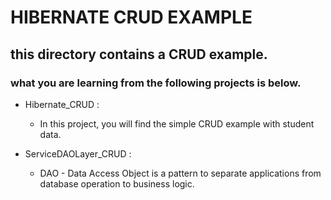 # HIBERNATE CRUD EXAMPLE
## this directory contains a CRUD example.
   ### what you are learning from the following projects is below.
   - Hibernate_CRUD :
      
     - In this project, you will find the simple CRUD example with student data.
     
   - ServiceDAOLayer_CRUD :
     - DAO - Data Access Object is a pattern to separate applications from database operation to business logic. 
